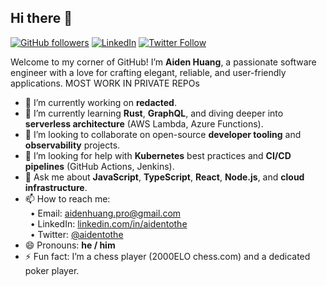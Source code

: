 ## Hi there 👋

[![GitHub followers](https://img.shields.io/github/followers/aidentothe?label=Follow&style=social)](https://github.com/aidentothe) [![LinkedIn](https://img.shields.io/badge/LinkedIn-aidentothe-blue?logo=linkedin)](https://linkedin.com/in/aidentothe) [![Twitter Follow](https://img.shields.io/twitter/follow/whatevenisai?label=Follow&style=social)](https://twitter.com/whatevenisai)

Welcome to my corner of GitHub! I’m **Aiden Huang**, a passionate software engineer with a love for crafting elegant, reliable, and user-friendly applications.
MOST WORK IN PRIVATE REPOs
- 🔭 I’m currently working on **redacted**.
- 🌱 I’m currently learning **Rust**, **GraphQL**, and diving deeper into **serverless architecture** (AWS Lambda, Azure Functions).
- 👯 I’m looking to collaborate on open-source **developer tooling** and **observability** projects.
- 🤔 I’m looking for help with **Kubernetes** best practices and **CI/CD pipelines** (GitHub Actions, Jenkins).
- 💬 Ask me about **JavaScript**, **TypeScript**, **React**, **Node.js**, and **cloud infrastructure**.
- 📫 How to reach me:  
  &nbsp;&nbsp;• Email: [aidenhuang.pro@gmail.com](mailto:aiden.tothe@example.com)  
  &nbsp;&nbsp;• LinkedIn: [linkedin.com/in/aidentothe](https://linkedin.com/in/aidentothe)  
  &nbsp;&nbsp;• Twitter: [@aidentothe](https://twitter.com/whatevenisai)
- 😄 Pronouns: **he / him**
- ⚡ Fun fact: I’m a chess player (2000ELO chess.com) and a dedicated poker player.
